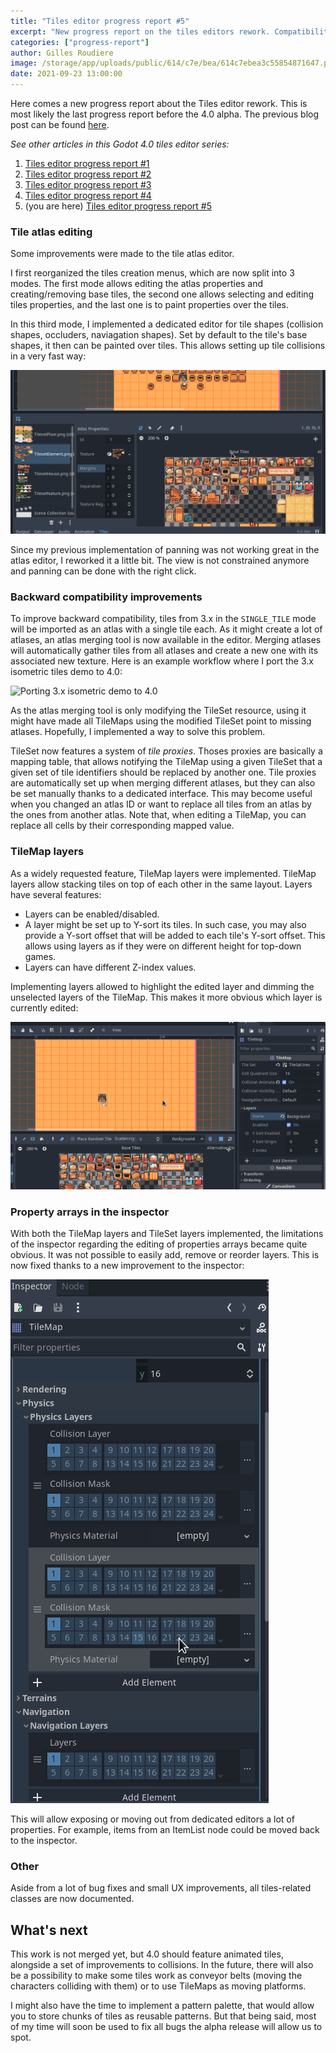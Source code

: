 ```yaml
---
title: "Tiles editor progress report #5"
excerpt: "New progress report on the tiles editors rework. Compatibility with 3.x got improved, TileMap layers and physics shape editing are now implemented. Also, a new property arrays editor is now available in the inspector."
categories: ["progress-report"]
author: Gilles Roudiere
image: /storage/app/uploads/public/614/c7e/bea/614c7ebea3c55854871647.png
date: 2021-09-23 13:00:00
---
```


Here comes a new progress report about the Tiles editor rework. This is most likely the last progress report before the 4.0 alpha. The previous blog post can be found [here](https://godotengine.org/article/tiles-editor-progress-4).

*See other articles in this Godot 4.0 tiles editor series:*

1. [Tiles editor progress report #1](https://godotengine.org/article/tiles-editor-rework)
2. [Tiles editor progress report #2](https://godotengine.org/article/tiles-editor-progress-report-2)
3. [Tiles editor progress report #3](https://godotengine.org/article/tiles-editor-progress-3)
4. [Tiles editor progress report #4](https://godotengine.org/article/tiles-editor-progress-4)
5. (you are here) [Tiles editor progress report #5](https://godotengine.org/article/tiles-editor-progress-report-5)

### Tile atlas editing

Some improvements were made to the tile atlas editor. 

I first reorganized the tiles creation menus, which are now split into 3 modes. The first mode allows editing the atlas properties and creating/removing base tiles, the second one allows selecting and editing tiles properties, and the last one is to paint properties over the tiles.

In this third mode, I implemented a dedicated editor for tile shapes (collision shapes, occluders, naviagation shapes). Set by default to the tile's base shapes, it then can be painted over tiles. This allows setting up tile collisions in a very fast way:

![Tile Atlases editing modes](/storage/app/uploads/public/614/857/1a2/6148571a28c42903499672.gif)

Since my previous implementation of panning was not working great in the atlas editor, I reworked it a little bit. The view is not constrained anymore and panning can be done with the right click. 

### Backward compatibility improvements

To improve backward compatibility, tiles from 3.x in the `SINGLE_TILE` mode will be imported as an atlas with a single tile each. As it might create a lot of atlases, an atlas merging tool is now available in the editor. Merging atlases will automatically gather tiles from all atlases and create a new one with its associated new texture. Here is an example workflow where I port the 3.x isometric tiles demo to 4.0:

![Porting 3.x isometric demo to 4.0](/storage/app/uploads/public/614/84c/ed7/61484ced7caa2931099920.gif)

As the atlas merging tool is only modifying the TileSet resource, using it might have made all TileMaps using the modified TileSet point to missing atlases. Hopefully, I implemented a way to solve this problem.

TileSet now features a system of *tile proxies*. Thoses proxies are basically a mapping table, that allows notifying the TileMap using a given TileSet that a given set of tile identifiers should be replaced by another one. Tile proxies are automatically set up when merging different atlases, but they can also be set manually thanks to a dedicated interface. This may become useful when you changed an atlas ID or want to replace all tiles from an atlas by the ones from another atlas. Note that, when editing a TileMap, you can replace all cells by their corresponding mapped value. 

### TileMap layers

As a widely requested feature, TileMap layers were implemented. TileMap layers allow stacking tiles on top of each other in the same layout. Layers have several features:

- Layers can be enabled/disabled.
- A layer might be set up to Y-sort its tiles. In such case, you may also provide a Y-sort offset that will be added to each tile's Y-sort offset. This allows using layers as if they were on different height for top-down games.
- Layers can have different Z-index values.

Implementing layers allowed to highlight the edited layer and dimming the unselected layers of the TileMap. This makes it more obvious which layer is currently edited:

![TileMap layers](/storage/app/uploads/public/614/84f/705/61484f7050e12465840245.gif)

### Property arrays in the inspector

With both the TileMap layers and TileSet layers implemented, the limitations of the inspector regarding the editing of properties arrays became quite obvious. It was not possible to easily add, remove or reorder layers. This is now fixed thanks to a new improvement to the inspector:

![Property arrays in the inspector](/storage/app/uploads/public/614/850/bac/614850bac858a657129122.gif)

This will allow exposing or moving out from dedicated editors a lot of properties. For example, items from an ItemList node could be moved back to the inspector.

### Other 

Aside from a lot of bug fixes and small UX improvements, all tiles-related classes are now documented.

## What's next

This work is not merged yet, but 4.0 should feature animated tiles, alongside a set of improvements to collisions. In the future, there will also be a possibility to make some tiles work as conveyor belts (moving the characters colliding with them) or to use TileMaps as moving platforms.

I might also have the time to implement a pattern palette, that would allow you to store chunks of tiles as reusable patterns. But that being said, most of my time will soon be used to fix all bugs the alpha release will allow us to spot.